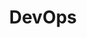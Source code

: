 ---
title: "DevOps"
layout: category
permalink: /categories/devops/
author_profile: true
taxonomy: DevOps
sidebar:
  nav: "categories"
---